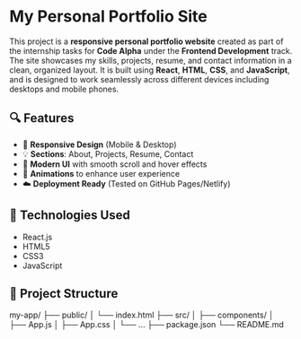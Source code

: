 # My Personal Portfolio Site

This project is a **responsive personal portfolio website** created as part of the internship tasks for **Code Alpha** under the **Frontend Development** track. The site showcases my skills, projects, resume, and contact information in a clean, organized layout. It is built using **React**, **HTML**, **CSS**, and **JavaScript**, and is designed to work seamlessly across different devices including desktops and mobile phones.

## 🔍 Features

- 📱 **Responsive Design** (Mobile & Desktop)
- 💡 **Sections**: About, Projects, Resume, Contact
- 🎨 **Modern UI** with smooth scroll and hover effects
- 🧩 **Animations** to enhance user experience
- ☁️ **Deployment Ready** (Tested on GitHub Pages/Netlify)

## 🚀 Technologies Used

- React.js  
- HTML5  
- CSS3  
- JavaScript  

## 📁 Project Structure

my-app/
├── public/
│ └── index.html
├── src/
│ ├── components/
│ ├── App.js
│ ├── App.css
│ └── ...
├── package.json
└── README.md
